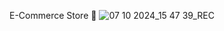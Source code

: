 E-Commerce Store 🛒
![07 10 2024_15 47 39_REC](https://github.com/user-attachments/assets/d1272f61-f26b-4fc4-9714-f2aab33eb526)

